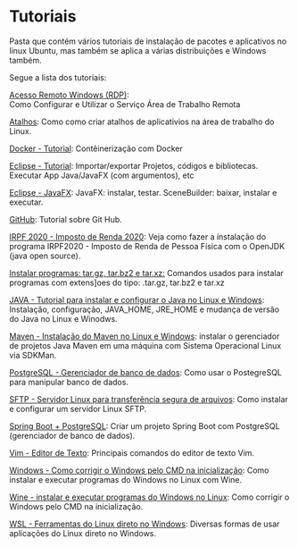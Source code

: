 # Tutoriais

Pasta que contém vários tutoriais de instalação de pacotes e aplicativos no linux Ubuntu, mas também se aplica a várias distribuições e Windows também.

Segue a lista dos tutoriais:

[Acesso Remoto Windows (RDP)](https://github.com/Elildes/tutoriais/blob/master/rdp.md):  
Como Configurar e Utilizar o Serviço Área de Trabalho Remota  

[Atalhos](https://github.com/Elildes/tutoriais/edit/master/atalhos.md):
Como como criar atalhos de aplicativios na área de trabalho do Linux.

[Docker - Tutorial](https://github.com/Elildes/tutoriais/blob/master/docker.md):
Contêinerização com Docker

[Eclipse - Tutorial](https://github.com/Elildes/tutoriais/blob/master/Eclipse.md):
Importar/exportar Projetos, códigos e bibliotecas. Executar App Java/JavaFX (com argumentos), etc

[Eclipse - JavaFX](https://github.com/Elildes/tutoriais/blob/master/Eclipse-JavaFX.md):
JavaFX: instalar, testar. SceneBuilder: baixar, instalar e executar.

[GitHub](https://github.com/Elildes/tutoriais/blob/master/tutorial%20git-github.md):
Tutorial sobre Git Hub.

[IRPF 2020 - Imposto de Renda 2020](https://github.com/Elildes/tutoriais/blob/master/irpf-2020):
Veja como fazer a instalação do programa IRPF2020 - Imposto de Renda de Pessoa Física com o OpenJDK (java open source).

[Instalar programas: tar.gz, tar.bz2 e tar.xz:](https://github.com/Elildes/tutoriais/blob/master/instalar%20programas_.tar.gz_tar.bz2_tar.xz.txt)
Comandos usados para instalar programas com extens]oes do tipo:  .tar.gz, tar.bz2 e tar.xz

[JAVA - Tutorial para instalar e configurar o Java no Linux e Windows](https://github.com/Elildes/tutoriais/blob/master/java.md):
Instalação, configuração, JAVA_HOME, JRE_HOME e mudança de versão do Java no Linux e Winodws.

[Maven - Instalação do Maven no Linux e Windows](https://github.com/Elildes/tutoriais/blob/master/maven.md):
instalar o gerenciador de projetos Java Maven em uma máquina com Sistema Operacional Linux via SDKMan.

[PostgreSQL - Gerenciador de banco de dados](https://github.com/Elildes/tutoriais/blob/master/postgresql.md):
Como usar o PostegreSQL para manipular banco de dados.

[SFTP - Servidor Linux para transferência segura de arquivos](https://github.com/Elildes/tutoriais/blob/master/sftp-server.md):
Como instalar e configurar um servidor Linux SFTP.

[Spring Boot + PostgreSQL](https://github.com/Elildes/tutoriais/blob/master/spring-boot-postgresql.md):
Criar um projeto Spring Boot com PostgreSQL (gerenciador de banco de dados).

[Vim - Editor de Texto](https://github.com/Elildes/tutoriais/blob/master/vim.md):
Principais comandos do editor de texto Vim.

[Windows - Como corrigir o Windows pelo CMD na inicialização](https://github.com/Elildes/tutoriais/blob/master/wine.md):
Como instalar e executar programas do Windows no Linux com Wine.

[Wine - instalar e executar programas do Windows no Linux](https://github.com/Elildes/tutoriais/blob/master/windows-corrigir-inicializa%C3%A7%C3%A3o.md):
Como corrigir o Windows pelo CMD na inicialização.

[WSL - Ferramentas do Linux direto no Windows](https://github.com/Elildes/tutoriais/blob/master/wsl.md):
Diversas formas de usar aplicações do Linux direto no Windows.
